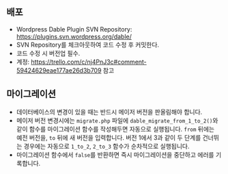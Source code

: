 
## 배포

 * Wordpress Dable Plugin SVN Repository: https://plugins.svn.wordpress.org/dable/
 * SVN Repository를 체크아웃하여 코드 수정 후 커밋한다.
 * 코드 수정 시 버전업 필수.
 * 계정: https://trello.com/c/nj4PnJ3c#comment-59424629eae177ae26d3b709 참고

## 마이그레이션

* 데이터베이스의 변경이 있을 때는 반드시 메이저 버전을 판올림해야 합니다.
* 메이저 버전 변경시에는 `migrate.php` 파일에 `dable_migrate_from_1_to_2()`와 같이 함수를 마이그레이션 함수를 작성해두면 자동으로 실행됩니다. `from` 뒤에는 예전 버전을, `to` 뒤에 새 버전을 입력합니다. 버전 1에서 3과 같이 두 단계를 건너뛰는 경우에는 자동으로 `1_to_2`, `2_to_3` 함수가 순차적으로 실행됩니다.
* 마이그레이션 함수에서 `false`를 반환하면 즉시 마이그레이션을 중단하고 에러를 기록합니다.
